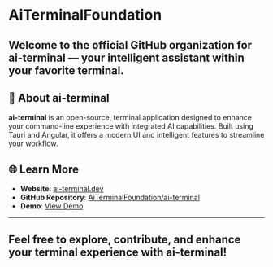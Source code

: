 # AiTerminalFoundation

Welcome to the official GitHub organization for **ai-terminal** — your intelligent assistant within your favorite terminal.
---

## 🚀 About ai-terminal

**ai-terminal** is an open-source, terminal application designed to enhance your command-line experience with integrated AI capabilities. Built using Tauri and Angular, it offers a modern UI and intelligent features to streamline your workflow.

## 🌐 Learn More

* **Website**: [ai-terminal.dev](http://ai-terminal.dev/)
* **GitHub Repository**: [AiTerminalFoundation/ai-terminal](https://github.com/AiTerminalFoundation/ai-terminal)
* **Demo**: [View Demo](http://ai-terminal.dev/demo)

---
Feel free to explore, contribute, and enhance your terminal experience with ai-terminal!
---

[1]: https://ai-terminal.dev/?utm_source=chatgpt.com "ai-terminal - Smart Terminal Assistant"
[2]: https://github.com/AiTerminalFoundation/ai-terminal?utm_source=chatgpt.com "GitHub - AiTerminalFoundation/ai-terminal: Your AI mate into your favourite terminal"
